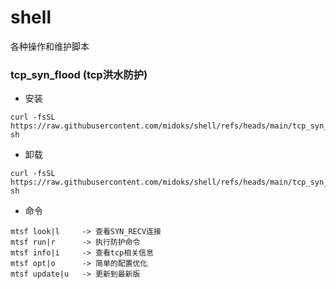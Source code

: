 # shell

各种操作和维护脚本

### tcp_syn_flood (tcp洪水防护)

-  安装
```
curl -fsSL https://raw.githubusercontent.com/midoks/shell/refs/heads/main/tcp_syn_flood/install.sh| sh
```

- 卸载

```
curl -fsSL https://raw.githubusercontent.com/midoks/shell/refs/heads/main/tcp_syn_flood/uninstall.sh| sh
```

- 命令
```
mtsf look|l     -> 查看SYN_RECV连接
mtsf run|r      -> 执行防护命令
mtsf info|i     -> 查看tcp相关信息
mtsf opt|o 	    -> 简单的配置优化
mtsf update|u   -> 更新到最新版
```
